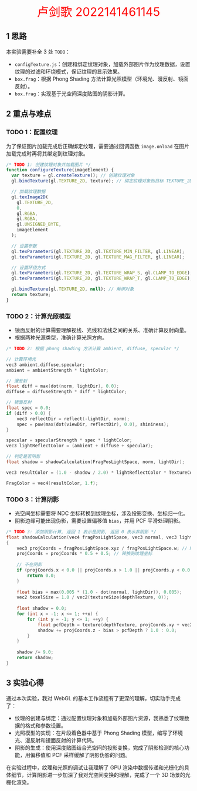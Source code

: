 <p style="font-size: 32px; color: red; margin: auto; text-align: center">卢剑歌 2022141461145</p>

## 1 思路

本实验需要补全 3 处 `TODO`：

- `configTexture.js`：创建和绑定纹理对象，加载外部图片作为纹理数据，设置纹理的过滤和环绕模式，保证纹理的显示效果。
- `box.frag`：根据 Phong Shading 方法计算光照模型（环境光、漫反射、镜面反射）。
- `box.frag`：实现基于光空间深度贴图的阴影计算。

## 2 重点与难点

### TODO 1：配置纹理

为了保证图片加载完成后正确绑定纹理，需要通过回调函数 `image.onload` 在图片加载完成时再将其绑定到纹理对象。

```js
/* TODO 1: 创建纹理对象并加载图片 */
function configureTexture(imageElement) {
  var texture = gl.createTexture(); // 创建纹理对象
  gl.bindTexture(gl.TEXTURE_2D, texture); // 绑定纹理对象到目标 TEXTURE_2D

  // 加载纹理数据
  gl.texImage2D(
    gl.TEXTURE_2D,
    0,
    gl.RGBA,
    gl.RGBA,
    gl.UNSIGNED_BYTE,
    imageElement
  );

  // 设置参数
  gl.texParameteri(gl.TEXTURE_2D, gl.TEXTURE_MIN_FILTER, gl.LINEAR);
  gl.texParameteri(gl.TEXTURE_2D, gl.TEXTURE_MAG_FILTER, gl.LINEAR);

  // 设置环绕方式
  gl.texParameteri(gl.TEXTURE_2D, gl.TEXTURE_WRAP_S, gl.CLAMP_TO_EDGE);
  gl.texParameteri(gl.TEXTURE_2D, gl.TEXTURE_WRAP_T, gl.CLAMP_TO_EDGE);

  gl.bindTexture(gl.TEXTURE_2D, null); // 解绑对象
  return texture;
}
```

### TODO 2：计算光照模型

- 镜面反射的计算需要理解视线、光线和法线之间的关系、准确计算反射向量。
- 根据两种光源类型，准确计算光照方向。

```c
/* TODO 2: 根据 phong shading 方法计算 ambient, diffuse, specular */

// 计算环境光
vec3 ambient,diffuse,specular;
ambient = ambientStrength * lightColor;

// 漫反射
float diff = max(dot(norm, lightDir), 0.0);
diffuse = diffuseStrength * diff * lightColor;

// 镜面反射
float spec = 0.0;
if (diff > 0.0) {
    vec3 reflectDir = reflect(-lightDir, norm);
    spec = pow(max(dot(viewDir, reflectDir), 0.0), shininess);
}

specular = specularStrength * spec * lightColor;
vec3 lightReflectColor = (ambient + diffuse + specular);

// 判定是否阴影
float shadow = shadowCalculation(FragPosLightSpace, norm, lightDir);

vec3 resultColor = (1.0 - shadow / 2.0) * lightReflectColor * TextureColor;

FragColor = vec4(resultColor, 1.f);
```

### TODO 3：计算阴影

- 光空间坐标需要将 NDC 坐标转换到纹理坐标，涉及投影变换、坐标归一化。
- 阴影边缘可能出现伪影，需要设置偏移值 `bias`，并用 PCF 平滑处理阴影。

```c
/* TODO 3: 添加阴影计算, 返回 1 表示是阴影, 返回 0 表示非阴影 */
float shadowCalculation(vec4 fragPosLightSpace, vec3 normal, vec3 lightDir)
{
    vec3 projCoords = fragPosLightSpace.xyz / fragPosLightSpace.w; // NDC
    projCoords = projCoords * 0.5 + 0.5; // 转换到纹理坐标
    
    // 不在阴影
    if (projCoords.x < 0.0 || projCoords.x > 1.0 || projCoords.y < 0.0 || projCoords.y > 1.0 || projCoords.z > 1.0) {
        return 0.0;
    }
    
    float bias = max(0.005 * (1.0 - dot(normal, lightDir)), 0.005);
    vec2 texelSize = 1.0 / vec2(textureSize(depthTexture, 0));
    
    float shadow = 0.0;
    for (int x = -1; x <= 1; ++x) {
        for (int y = -1; y <= 1; ++y) {
            float pcfDepth = texture(depthTexture, projCoords.xy + vec2(x, y) * texelSize).r;
            shadow += projCoords.z - bias > pcfDepth ? 1.0 : 0.0;
        }
    }
    
    shadow /= 9.0;
    return shadow;
}
```

## 3 实验心得

通过本次实验，我对 WebGL 的基本工作流程有了更深的理解，切实动手完成了：

- 纹理的创建与绑定：通过配置纹理对象和加载外部图片资源，我熟悉了纹理数据的格式和参数设置。
- 光照模型的实现：在片段着色器中基于 Phong Shading 模型，编写了环境光、漫反射和镜面反射的计算代码。
- 阴影的生成：使用深度贴图结合光空间的投影变换，完成了阴影检测的核心功能，用偏移值和 PCF 采样缓解了阴影伪影的问题。

在实验过程中，纹理和光照的调试让我理解了 GPU 渲染中数据传递和光栅化的具体细节，计算阴影进一步加深了我对光空间变换的理解，完成了一个 3D 场景的光栅化渲染。